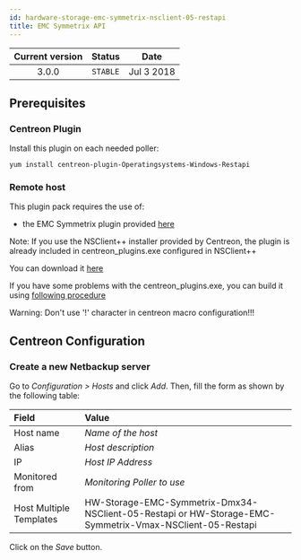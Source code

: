```yaml
---
id: hardware-storage-emc-symmetrix-nsclient-05-restapi
title: EMC Symmetrix API
---
```


| Current version | Status | Date |
| :-: | :-: | :-: |
| 3.0.0 | `STABLE` | Jul  3 2018 |

## Prerequisites

### Centreon Plugin

Install this plugin on each needed poller:

``` shell
yum install centreon-plugin-Operatingsystems-Windows-Restapi
```

### Remote host

This plugin pack requires the use of:

  - the EMC Symmetrix plugin provided [here](https://github.com/centreon/centreon-plugins)

Note: If you use the NSClient++ installer provided by Centreon, the plugin is already included in centreon\_plugins.exe
configured in NSClient++

You can download it
[here](https://download.centreon.com/?action=product&product=agent-nsclient&version=0.51&secKey=59d646114079212e03ec09454456a938)

If you have some problems with the centreon\_plugins.exe, you can build it using [following
procedure](https://documentation.centreon.com/docs/centreon-nsclient/en/latest/windows_agent.html#build-your-own-executable)

Warning: Don't use '\!' character in centreon macro configuration\!\!\!

## Centreon Configuration

### Create a new Netbackup server

Go to *Configuration \> Hosts* and click *Add*. Then, fill the form as shown by the following table:

| Field                   | Value                                                                                                   |
| :---------------------- | :------------------------------------------------------------------------------------------------------ |
| Host name               | *Name of the host*                                                                                      |
| Alias                   | *Host description*                                                                                      |
| IP                      | *Host IP Address*                                                                                       |
| Monitored from          | *Monitoring Poller to use*                                                                              |
| Host Multiple Templates | HW-Storage-EMC-Symmetrix-Dmx34-NSClient-05-Restapi or HW-Storage-EMC-Symmetrix-Vmax-NSClient-05-Restapi |

Click on the *Save* button.



